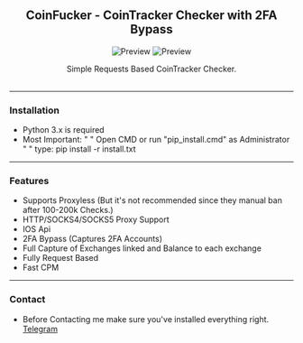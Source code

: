 <div id="top"></div>
<br/>
<div align="center">
  <h2 align="center">CoinFucker - CoinTracker Checker with 2FA Bypass</h3>
        <img src="https://i.imgur.com/ZcEOKms.png" alt="Preview">
        <img src="https://i.imgur.com/24AXXTT.png" alt="Preview">
  

  <p align="center">
    Simple Requests Based CoinTracker Checker.
    <br />
    <br />
  </p>
</div>
  
---------------------------------------
### Installation
* Python 3.x is required
* Most Important:
"   "
Open CMD or run "pip_install.cmd" as Administrator
"   "
type: pip install -r install.txt

---------------------------------------

### Features
* Supports Proxyless (But it's not recommended since they manual ban after 100-200k Checks.)
* HTTP/SOCKS4/SOCKS5 Proxy Support
* IOS Api
* 2FA Bypass (Captures 2FA Accounts)
* Full Capture of Exchanges linked and Balance to each exchange
* Fully Request Based
* Fast CPM

---------------------------------------

### Contact
* Before Contacting me make sure you've installed everything right.
[Telegram](https://t.me/Kanzuji)
